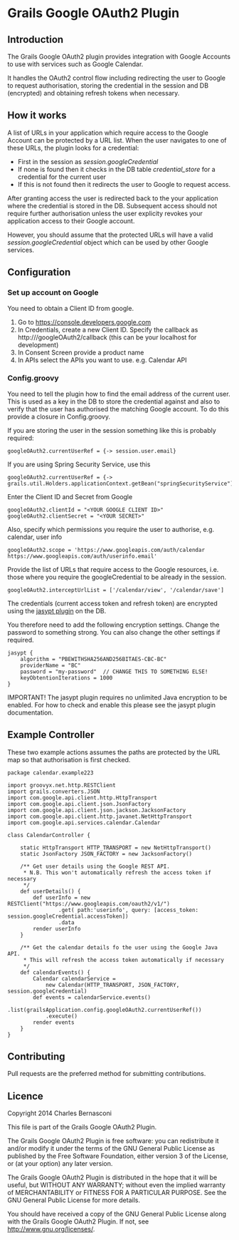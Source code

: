 # Grails Google OAuth2 Plugin

## Introduction

The Grails Google OAuth2 plugin provides integration with Google Accounts to use with services such as Google Calendar.

It handles the OAuth2 control flow including redirecting the user to Google to request authorisation,  storing the credential in the session and DB (encrypted) and obtaining refresh tokens when necessary.

## How it works
A list of URLs in your application which require access to the Google Account can be protected by a URL list.  When the user navigates to one of these URLs, the plugin looks for a credential:

 - First in the session as *session.googleCredential*
 - If none is found then it checks in the DB table *credential_store* for a credential for the current user
 - If this is not found then it redirects the user to Google to request access.

After granting access the user is redirected back to the your application where the credential is stored in the DB.  Subsequent access should not require further authorisation unless the user explicity revokes your application access to their Google account.

However, you should assume that the protected URLs will have a valid *session.googleCredential* object which can be used by other Google services.

## Configuration
### Set up account on Google

You need to obtain a Client ID from google.

 1. Go to <https://console.developers.google.com>
 1. In Credentials, create a new Client ID. Specify the callback as http://<yourapp>/googleOAuth2/callback (this can be your localhost for development)
 1. In Consent Screen provide a product name
 1. In APIs select the APIs you want to use.  e.g. Calendar API

### Config.groovy

You need to tell the plugin how to find the email address of the current user.  This is used as a key in the DB to store the credential against and also to verify that the user has authorised the matching Google account.  To do this provide a closure in Config.groovy.

If you are storing the user in the session something like this is probably required:

	googleOAuth2.currentUserRef = {-> session.user.email}

If you are using Spring Security Service, use this

	googleOAuth2.currentUserRef = {-> grails.util.Holders.applicationContext.getBean("springSecurityService").currentUser.email}


Enter the Client ID and Secret from Google

	googleOAuth2.clientId = "<YOUR GOOGLE CLIENT ID>"
	googleOAuth2.clientSecret = "<YOUR SECRET>"


Also, specify which permissions you require the user to authorise, e.g. calendar, user info

	googleOAuth2.scope = 'https://www.googleapis.com/auth/calendar https://www.googleapis.com/auth/userinfo.email'

Provide the list of URLs that require access to the Google resources, i.e. those where you require the googleCredential to be already in the session.

	googleOAuth2.interceptUrlList = ['/calendar/view', '/calendar/save']

The credentials (current access token and refresh token) are encrypted using the [jasypt plugin](http://grails.org/plugin/jasypt-encryption) on the DB.

You therefore need to add the following encryption settings.  Change the password to something strong.  You can also change the other settings if required.

	jasypt {
		algorithm = "PBEWITHSHA256AND256BITAES-CBC-BC"
		providerName = "BC"
		password = "my-password"  // CHANGE THIS TO SOMETHING ELSE!
		keyObtentionIterations = 1000
	}

IMPORTANT! The jasypt plugin requires no unlimited Java encryption to be enabled.  For how to check and enable this please see the jasypt plugin documentation.

## Example Controller

These two example actions assumes the paths are protected by the URL map so that authorisation is first checked.

```
package calendar.example223

import groovyx.net.http.RESTClient
import grails.converters.JSON
import com.google.api.client.http.HttpTransport
import com.google.api.client.json.JsonFactory
import com.google.api.client.json.jackson.JacksonFactory
import com.google.api.client.http.javanet.NetHttpTransport
import com.google.api.services.calendar.Calendar

class CalendarController {

	static HttpTransport HTTP_TRANSPORT = new NetHttpTransport()
	static JsonFactory JSON_FACTORY = new JacksonFactory()

    /** Get user details using the Google REST API.
     * N.B. This won't automatically refresh the access token if necessary
     */
    def userDetails() {
		def userInfo = new RESTClient("https://www.googleapis.com/oauth2/v1/")
				.get( path:'userinfo', query: [access_token: session.googleCredential.accessToken])
				.data
		render userInfo
    }

    /** Get the calendar details fo the user using the Google Java API.
     * This will refresh the access token automatically if necessary
     */
    def calendarEvents() {
		Calendar calendarService =
			new Calendar(HTTP_TRANSPORT, JSON_FACTORY, session.googleCredential)
		def events = calendarService.events()
			.list(grailsApplication.config.googleOAuth2.currentUserRef())
			.execute()
		render events
    }
}
```

## Contributing

Pull requests are the preferred method for submitting contributions.

## Licence

Copyright 2014 Charles Bernasconi

This file is part of the Grails Google OAuth2 Plugin.

The Grails Google OAuth2 Plugin is free software: you can redistribute it and/or modify
it under the terms of the GNU General Public License as published by
the Free Software Foundation, either version 3 of the License, or
(at your option) any later version.

The Grails Google OAuth2 Plugin is distributed in the hope that it will be useful,
but WITHOUT ANY WARRANTY; without even the implied warranty of
MERCHANTABILITY or FITNESS FOR A PARTICULAR PURPOSE.  See the
GNU General Public License for more details.

You should have received a copy of the GNU General Public License
along with the Grails Google OAuth2 Plugin.  If not, see <http://www.gnu.org/licenses/>.

